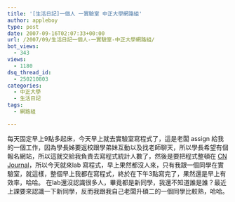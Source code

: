 ```yaml
---
title: '[生活日記]一個人 一實驗室 中正大學網路組'
author: appleboy
type: post
date: 2007-09-16T02:07:33+00:00
url: /2007/09/生活日記一個人-一實驗室-中正大學網路組/
bot_views:
  - 343
views:
  - 1180
dsq_thread_id:
  - 250210803
categories:
  - 中正大學
  - 生活日記
tags:
  - 網路組

---
```

每天固定早上9點多起床，今天早上就去實驗室寫程式了，這是老闆 assign 給我的一個工作，因為學長姊要返校跟學弟妹互動以及找老師聊天，所以學長希望有個報名網站，所以這就交給我負責去寫程式統計人數了，然後是要把程式整頓在 [CN Journal][1]，所以今天就來lab 寫程式，早上果然都沒人來，只有我跟一個同學在實驗室，就這樣，整個早上我都在寫程式，終於在下午3點寫完了，果然還是早上有效率，哈哈。 在lab還沒認識很多人，畢竟都是新同學，我還不知道誰是誰？最近上課要來認識一下新同學，反而我跟我自己老闆升碩二的一個同學比較熟，哈哈。

 [1]: http://journal.cn.ee.ccu.edu.tw/